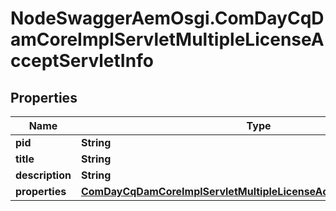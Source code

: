 # NodeSwaggerAemOsgi.ComDayCqDamCoreImplServletMultipleLicenseAcceptServletInfo

## Properties
Name | Type | Description | Notes
------------ | ------------- | ------------- | -------------
**pid** | **String** |  | [optional] 
**title** | **String** |  | [optional] 
**description** | **String** |  | [optional] 
**properties** | [**ComDayCqDamCoreImplServletMultipleLicenseAcceptServletProperties**](ComDayCqDamCoreImplServletMultipleLicenseAcceptServletProperties.md) |  | [optional] 


